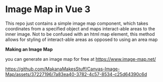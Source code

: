# Image Map in Vue 3
This repo just contains a simple image map component, which takes coordinates from a specified object and maps interact-able areas to the inner image. Not to be confused with an html map element, this method allows for styling of interact-able areas as opposed to using an area map

**Making an Image Map**

you can generate an image map for free at https://www.image-map.net/

https://github.com/MakanaMakesStuff/Canvas-Image-Map/assets/37227196/7a83ea40-3782-4c57-8534-c25d64390c6d

